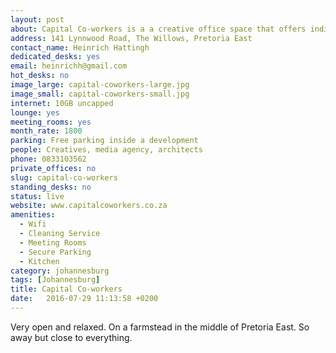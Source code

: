 ```yaml
---
layout: post
about: Capital Co-workers is a a creative office space that offers individuals and small startups dedicated desk-space.
address: 141 Lynnwood Road, The Willows, Pretoria East
contact_name: Heinrich Hattingh
dedicated_desks: yes
email: heinrichh@gmail.com
hot_desks: no
image_large: capital-coworkers-large.jpg
image_small: capital-coworkers-small.jpg
internet: 10GB uncapped
lounge: yes
meeting_rooms: yes
month_rate: 1800
parking: Free parking inside a development
people: Creatives, media agency, architects
phone: 0833103562
private_offices: no
slug: capital-co-workers
standing_desks: no
status: live
website: www.capitalcoworkers.co.za
amenities:
  - Wifi
  - Cleaning Service
  - Meeting Rooms
  - Secure Parking
  - Kitchen
category: johannesburg
tags: [Johannesburg]
title: Capital Co-workers 
date:   2016-07-29 11:13:58 +0200
---
```

Very open and relaxed. On a farmstead in the middle of Pretoria East. So away but close to everything. 

